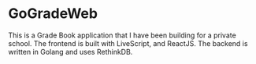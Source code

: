 # GoGradeWeb

This is a Grade Book application that I have been building for a private school. The frontend is built with LiveScript, and ReactJS. The backend is written in Golang and uses RethinkDB.
